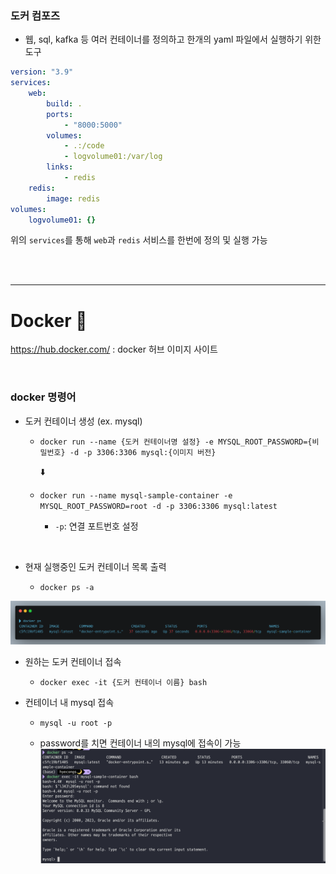 ### 도커 컴포즈

- 웹, sql, kafka 등 여러 컨테이너를 정의하고 한개의 yaml 파일에서 실행하기 위한 도구

```yaml
version: "3.9"
services:
    web:
        build: . 
        ports:
            - "8000:5000"
        volumes:
            - .:/code
            - logvolume01:/var/log
        links:
            - redis
    redis:
        image: redis
volumes:
    logvolume01: {}
```

위의 `services`를 통해 `web`과 `redis` 서비스를 한번에 정의 및 실행 가능

<br><br>

---

# Docker 🐳
https://hub.docker.com/ : docker 허브 이미지 사이트

<br>
  

### docker 명령어
- 도커 컨테이너 생성 (ex. mysql)
  - `docker run --name {도커 컨테이너명 설정} -e MYSQL_ROOT_PASSWORD={비밀번호} -d -p 3306:3306 mysql:{이미지 버전}`

    ⬇️

  - `docker run --name mysql-sample-container -e MYSQL_ROOT_PASSWORD=root -d -p 3306:3306 mysql:latest`

    - `-p`: 연결 포트번호 설정

<br>

- 현재 실행중인 도커 컨테이너 목록 출력
  
  - `docker ps -a`
    

![](.images/2023-07-16-18-44-01.png)

- 원하는 도커 컨테이너 접속
  
  - `docker exec -it {도커 컨테이너 이름} bash`
    
- 컨테이너 내 mysql 접속
  
  - `mysql -u root -p`
    
  - password를 치면 컨테이너 내의 mysql에 접속이 가능
  ![](.images/2023-07-16-18-41-42.png)
